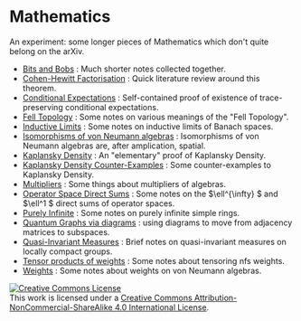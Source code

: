 # Mathematics

An experiment: some longer pieces of Mathematics which don't quite belong on the arXiv.

- [Bits and Bobs](https://github.com/MatthewDaws/Mathematics/tree/master/Bits-n-Bobs) : Much shorter notes collected together.
- [Cohen-Hewitt Factorisation](https://github.com/MatthewDaws/Mathematics/tree/master/Cohen-Hewitt) : Quick literature review around this theorem.
- [Conditional Expectations](https://github.com/MatthewDaws/Mathematics/tree/master/Conditional-Expectations) : Self-contained proof of existence of trace-preserving conditional expectations.
- [Fell Topology](https://github.com/MatthewDaws/Mathematics/tree/master/Fell-Topology) : Some notes on various meanings of the "Fell Topology".
- [Inductive Limits](https://github.com/MatthewDaws/Mathematics/tree/master/Inductive-Limits) : Some notes on inductive limits of Banach spaces.
- [Isomorphisms of von Neumann algebras](https://github.com/MatthewDaws/Mathematics/tree/master/Isomorphism-VN) : Isomorphisms of von Neumann algebras are, after amplication, spatial.
- [Kaplansky Density](https://github.com/MatthewDaws/Mathematics/tree/master/Kaplansky) : An "elementary" proof of Kaplansky Density.
- [Kaplansky Density Counter-Examples](https://github.com/MatthewDaws/Mathematics/tree/master/Kaplansky2) : Some counter-examples to Kaplansky Density.
- [Multipliers](https://github.com/MatthewDaws/Mathematics/tree/master/Multipliers) : Some things about multipliers of algebras.
- [Operator Space Direct Sums](https://github.com/MatthewDaws/Mathematics/tree/master/OS-Direct-Sums) : Some notes on the  $\ell^{\infty} $ and  $\ell^1 $ direct sums of operator spaces.
- [Purely Infinite](https://github.com/MatthewDaws/Mathematics/tree/master/Purely-Infinite) : Some notes on purely infinite simple rings.
- [Quantum Graphs via diagrams](https://github.com/MatthewDaws/Mathematics/tree/master/Quantum-Graphs) : using diagrams to move from adjacency matrices to subspaces.
- [Quasi-Invariant Measures](https://github.com/MatthewDaws/Mathematics/tree/master/Quasi-Inv-Measures) : Brief notes on quasi-invariant measures on locally compact groups.
- [Tensor products of weights](https://github.com/MatthewDaws/Mathematics/tree/master/Tensor-Weights) : Some notes about tensoring nfs weights.
- [Weights](https://github.com/MatthewDaws/Mathematics/tree/master/Weights) : Some notes about weights on von Neumann algebras.

<a rel="license" href="http://creativecommons.org/licenses/by-nc-sa/4.0/"><img alt="Creative Commons License" style="border-width:0" src="https://i.creativecommons.org/l/by-nc-sa/4.0/88x31.png" /></a><br />This work is licensed under a <a rel="license" href="http://creativecommons.org/licenses/by-nc-sa/4.0/">Creative Commons Attribution-NonCommercial-ShareAlike 4.0 International License</a>.